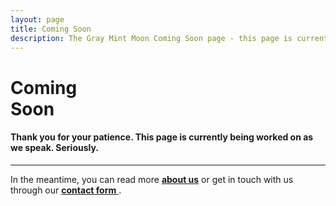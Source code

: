 ```yaml
---
layout: page
title: Coming Soon
description: The Gray Mint Moon Coming Soon page - this page is currently in the works, please come back for updates.
---
```

<div class="text_center">
	<h1 class="page_title">Coming<br><span class="page_title_second">Soon</span></h1>
	<h4 class="page_subtitle">Thank you for your patience. This page is currently being worked on as we speak. Seriously.</h4>
	<hr class="divider_red">
	<p>In the meantime, you can read more <a href="/about"><strong>about us</strong></a> or get in touch with us through our <a href="/contact"><strong>contact form</strong> </a>.</p>
</div>
